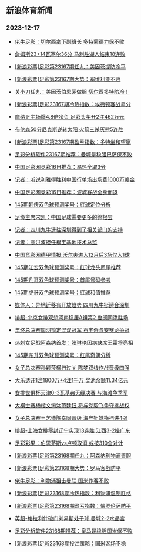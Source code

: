 ## 新浪体育新闻 
### 2023-12-17

+ [佬牛足彩：切尔西拿下副班长 多特蒙德力保不败](https://sports.sina.com.cn/l/2023-12-16/doc-imzyehsh6504747.shtml)

+ [詹姆斯23+14瓦塞尔36分 马刺胜湖人结束18连败](https://sports.sina.com.cn/basketball/nba/2023-12-16/doc-imzyenyc3793355.shtml)

+ [[新浪彩票]足彩第23167期任九：美因茨提防冷平](https://sports.sina.com.cn/l/2023-12-16/doc-imzycmnu3745470.shtml)

+ [[新浪彩票]足彩第23167期大势：塞维利亚不败](https://sports.sina.com.cn/l/2023-12-16/doc-imzycmnu3745159.shtml)

+ [关小刀任九：美因茨伯恩茅做胆 切尔西多特防冷！](https://sports.sina.com.cn/l/2023-12-16/doc-imzyexqa2965562.shtml)

+ [[新浪彩票]足彩23167期冷热指数：埃弗顿客战拿分](https://sports.sina.com.cn/l/2023-12-16/doc-imzyehsk3282735.shtml)

+ [摩纳哥主场爆4.8倍冷负 足彩头奖开2注462万元](https://sports.sina.com.cn/l/2023-12-16/doc-imzyehsa9340667.shtml)

+ [布伦森50分尼克斯逆转太阳 火箭三杀灰熊5连胜](https://sports.sina.com.cn/basketball/nba/2023-12-16/doc-imzyetfw9133818.shtml)

+ [[新浪彩票]足彩第23167期盈亏指数：多特坐和望赢](https://sports.sina.com.cn/l/2023-12-16/doc-imzycmns6969160.shtml)

+ [足彩分析软件23167期推荐：曼城是稳胆巴萨保不败](https://sports.sina.com.cn/l/2023-12-16/doc-imzyehsa9336167.shtml)

+ [中国足彩网竞彩16日推荐：昂热全取3分](https://sports.sina.com.cn/l/2023-12-16/doc-imzyauqt6897951.shtml)

+ [记者：听说利雅得胜利中国行单场出场费1000万美金](https://sports.sina.com.cn/china/j/2023-12-16/doc-imzyfcvw6086111.shtml)

+ [中国足彩网竞彩16日推荐：波城客战全身而退](https://sports.sina.com.cn/l/2023-12-16/doc-imzyauqt6901137.shtml)

+ [145期韩侠双色球预测奖号：红球定位分析](https://sports.sina.com.cn/l/2023-12-16/doc-imzyauqv0097837.shtml)

+ [足协主席宋凯：中国足球需要更多的徐根宝](https://sports.sina.com.cn/china/j/2023-12-16/doc-imzyfcvw6086319.shtml)

+ [记者：四川九牛迁往深圳得到了相关部门的支持](https://sports.sina.com.cn/china/j/2023-12-16/doc-imzyfkcq8804465.shtml)

+ [记者：高洪波担任根宝基地技术总监](https://sports.sina.com.cn/china/j/2023-12-16/doc-imzyfcvw6084943.shtml)

+ [中国竞彩网德甲情报:沃尔夫进入12月后3场仅入1球](https://sports.sina.com.cn/l/2023-12-16/doc-imzycmns6969349.shtml)

+ [145期江宏双色球预测奖号：红球龙头凤尾推荐](https://sports.sina.com.cn/l/2023-12-16/doc-imzyauqx4655740.shtml)

+ [145期凡哥双色球预测奖号：首尾号码参考](https://sports.sina.com.cn/l/2023-12-16/doc-imzyauqx4654536.shtml)

+ [145期虎哥双色球预测奖号：红球和值推荐](https://sports.sina.com.cn/l/2023-12-16/doc-imzyauqs0138699.shtml)

+ [媒体人：异地迁移有开放趋势 四川九牛挺适合深圳](https://sports.sina.com.cn/china/j/2023-12-16/doc-imzyfcvw6085919.shtml)

+ [排超-北京女排双杀河南稳居A组第2 鲁闽同添胜场](https://sports.sina.com.cn/others/volleyball/2023-12-16/doc-imzyfqms5854946.shtml)

+ [年终总决赛国羽锁定混双冠军 石宇奇与安赛龙争冠](https://sports.sina.com.cn/others/badmin/2023-12-16/doc-imzyfuts2521508.shtml)

+ [热刺女足战阿森纳首发：张琳艳因病缺席王霜将亮相](https://sports.sina.com.cn/china/chinaw/2023-12-16/doc-imzyfkcw2749567.shtml)

+ [145期东升双色球预测奖号：红尾奇偶分析](https://sports.sina.com.cn/l/2023-12-16/doc-imzyauqv0096985.shtml)

+ [女子总决赛孙颖莎横扫过关 陈梦双线作战晋级四强](https://sports.sina.com.cn/others/pingpang/2023-12-16/doc-imzyfqmr3264457.shtml)

+ [大乐透开1注1800万+4注1千万 奖池余额11.34亿元](https://sports.sina.com.cn/l/2023-12-16/doc-imzyfqms5863746.shtml)

+ [女排世俱杯天津0-3瓦基弗无缘决赛 与海滩争季军](https://sports.sina.com.cn/others/volleyball/2023-12-16/doc-imzyfkct3374397.shtml)

+ [大棋士赛杨楷文淘汰范廷钰 将与党毅飞争夺挑战权](https://sports.sina.com.cn/go/2023-12-16/doc-imzyfkcu5978832.shtml)

+ [女子总决赛王艺迪陈幸同晋级 海产姐妹横扫进4强](https://sports.sina.com.cn/others/pingpang/2023-12-16/doc-imzyexqa2960206.shtml)

+ [排超-上海女排零封辽宁实现13连胜 江西3-2挫广东](https://sports.sina.com.cn/others/volleyball/2023-12-16/doc-imzyfqmu2639135.shtml)

+ [足彩彩果：伯恩茅斯vs卢顿取消 或按310全对计](https://sports.sina.com.cn/l/2023-12-17/doc-imzyhmra8226286.shtml)

+ [[新浪彩票]足彩第23168期任九：阿森纳利物浦皆胆](https://sports.sina.com.cn/l/2023-12-17/doc-imzyhmrf2784968.shtml)

+ [[新浪彩票]足彩第23168期大势：罗马客战防平](https://sports.sina.com.cn/l/2023-12-17/doc-imzyhmra8227396.shtml)

+ [佬牛足彩：利物浦狙击曼联  国米作客不败](https://sports.sina.com.cn/l/2023-12-17/doc-imzyhrwy8107828.shtml)

+ [[新浪彩票]足彩23168期冷热指数：利物浦温制胜格](https://sports.sina.com.cn/l/2023-12-17/doc-imzyhmrk2186110.shtml)

+ [[新浪彩票]足彩第23168期盈亏指数：佛罗伦萨防平](https://sports.sina.com.cn/l/2023-12-17/doc-imzyhmrk2185836.shtml)

+ [英超-格拉利什破门刘易斯处子球 曼城2-2水晶宫](https://sports.sina.com.cn/g/pl/2023-12-17/doc-imzyhmrk2185502.shtml)

+ [足彩分析软件23168期推荐：皇马是稳胆国米保不败](https://sports.sina.com.cn/l/2023-12-17/doc-imzyhmra8228462.shtml)

+ [[新浪彩票]足彩23168期投注策略：国米客场不稳](https://sports.sina.com.cn/l/2023-12-17/doc-imzyhmrh5408382.shtml)

